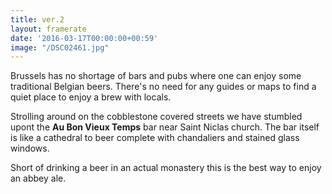 ```yaml
---
title: ver.2
layout: framerate
date: '2016-03-17T00:00:00+00:59'
image: "/DSC02461.jpg"
---
```

Brussels has no shortage of bars and pubs where one can enjoy some traditional Belgian beers. There's no need for any guides or maps to find a quiet place to enjoy a brew with locals.

Strolling around on the cobblestone covered streets we have stumbled upont the **Au Bon Vieux Temps** bar near Saint Niclas church. The bar itself is like a cathedral to beer complete with chandaliers and stained glass windows.

Short of drinking a beer in an actual monastery this is the best way to enjoy an abbey ale.
